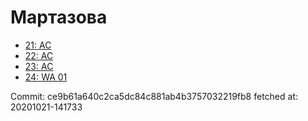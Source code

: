 # Мартазова
- [21: AC](21.md)
- [22: AC](22.md)
- [23: AC](23.md)
- [24: WA 01](24.md)

Commit: ce9b61a640c2ca5dc84c881ab4b3757032219fb8
 fetched at: 20201021-141733
